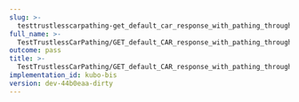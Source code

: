 ```yaml
---
slug: >-
  testtrustlesscarpathing-get_default_car_response_with_pathing_through_unixfs_directory_(format-car)-header_etag
full_name: >-
  TestTrustlessCarPathing/GET_default_CAR_response_with_pathing_through_UnixFS_Directory_(format=car)/Header_Etag
outcome: pass
title: >-
  TestTrustlessCarPathing/GET_default_CAR_response_with_pathing_through_UnixFS_Directory_(format=car)/Header_Etag
implementation_id: kubo-bis
version: dev-44b0eaa-dirty
---
```


